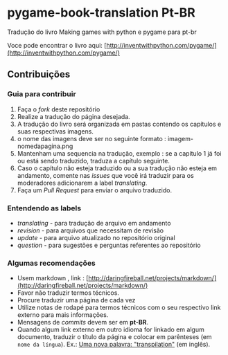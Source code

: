 ﻿pygame-book-translation Pt-BR
============================




Tradução do livro Making games with python e pygame para pt-br

Voce pode encontrar o livro aqui: [http://inventwithpython.com/pygame/](http://inventwithpython.com/pygame/)


## Contribuições

### Guia para contribuir

1. Faça o *fork* deste repositório
2. Realize a tradução do página desejada.
3. A tradução do livro será organizada em pastas contendo os capítulos e suas respectivas imagens.
4. o nome das imagens deve ser no seguinte formato : imagem-nomedapagina.png
5. Mantenham uma sequencia na tradução, exemplo : se a capítulo 1 já foi ou está sendo traduzido, traduza a capítulo seguinte.
6. Caso o capítulo  não esteja traduzido ou a sua tradução não esteja em andamento, comente nas *issues* que você irá traduzir para os moderadores adicionarem a label *translating*.
7. Faça um *Pull Request* para enviar o arquivo traduzido.


### Entendendo as labels

- *translating* - para tradução de arquivo em andamento
- *revision* - para arquivos que necessitam de revisão
- *update*  - para arquivo atualizado no repositório original
- *question* - para sugestões e perguntas referentes ao repositório


### Algumas recomendações

- Usem markdown , link : [http://daringfireball.net/projects/markdown/](http://daringfireball.net/projects/markdown/)
- Favor não traduzir termos técnicos.
- Procure traduzir uma página de cada vez
- Utilize notas de rodapé para termos técnicos com o seu respectivo link externo para mais informações.
- Mensagens de *commits* devem ser em **pt-BR**.
- Quando algum link externo em outro idioma for linkado em algum documento, traduzir o título da página e colocar em parênteses (em `nome da língua`). Ex.: [Uma nova palavra: "transpilation"](http://forum.world.st/Ah-a-new-word-transpilation-td4676435.html) (em inglês).

